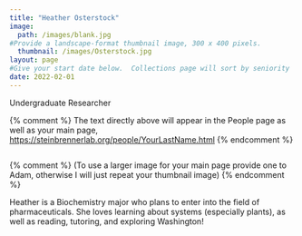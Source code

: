 ```yaml
---
title: "Heather Osterstock"
image: 
  path: /images/blank.jpg
#Provide a landscape-format thumbnail image, 300 x 400 pixels.
  thumbnail: /images/Osterstock.jpg
layout: page
#Give your start date below.  Collections page will sort by seniority
date: 2022-02-01
---
```


Undergraduate Researcher

{% comment %}
The text directly above will appear in the People page as well as your main page, https://steinbrennerlab.org/people/YourLastName.html
{% endcomment %}

<img src="/images/Osterstock.jpg" class="align-left" alt="">

<BR CLEAR="left">

{% comment %}
(To use a larger image for your main page provide one to Adam, otherwise I will just repeat your thumbnail image)
{% endcomment %}

Heather is a Biochemistry major who plans to enter into the field of pharmaceuticals. She loves learning about systems (especially plants), as well as reading, tutoring, and exploring Washington!